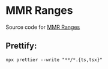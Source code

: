 # MMR Ranges

Source code for [MMR Ranges](https://burnysc2.github.io/MMR-Ranges/)

## Prettify:

`npx prettier --write "**/*.{ts,tsx}"`


